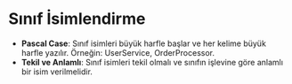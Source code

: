 # Sınıf İsimlendirme

- **Pascal Case**: Sınıf isimleri büyük harfle başlar ve her kelime büyük harfle yazılır. Örneğin: UserService, OrderProcessor.
- **Tekil ve Anlamlı**: Sınıf isimleri tekil olmalı ve sınıfın işlevine göre anlamlı bir isim verilmelidir.